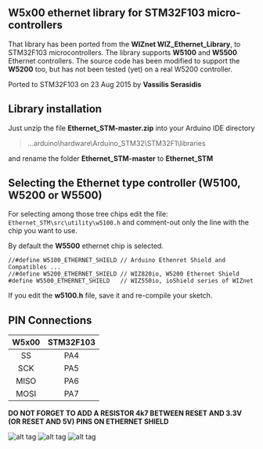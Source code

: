 W5x00 ethernet library for STM32F103 micro-controllers
----

That library has been ported from the **WIZnet WIZ_Ethernet_Library**, to STM32F103 microcontrollers.
The library supports **W5100** and **W5500** Ethernet controllers. The source code has been modified to support the **W5200** too, but has not been tested (yet) on a real W5200 controller.

Ported to STM32F103 on 23 Aug 2015 by **Vassilis Serasidis**

Library installation
----
Just unzip the file **Ethernet_STM-master.zip** into your Arduino IDE directory

> ...arduino\hardware\Arduino_STM32\STM32F1\libraries

and rename the folder **Ethernet_STM-master** to **Ethernet_STM**

Selecting the Ethernet type controller (W5100, W5200 or W5500)
----
For selecting among those tree chips edit the file:
`Ethernet_STM\src\utility\w5100.h`
and comment-out only the line with the chip you want to use.

By default the **W5500** ethernet chip is selected.

```
//#define W5100_ETHERNET_SHIELD // Arduino Ethenret Shield and Compatibles ...
//#define W5200_ETHERNET_SHIELD // WIZ820io, W5200 Ethernet Shield 
#define W5500_ETHERNET_SHIELD   // WIZ550io, ioShield series of WIZnet
```
If you edit the **w5100.h** file, save it and re-compile your sketch. 

PIN Connections
----
|W5x00|STM32F103|
|:------:|:-----:|
|SS|PA4|
|SCK|PA5|
|MISO|PA6|
|MOSI|PA7|



**DO NOT FORGET TO ADD A RESISTOR 4k7 BETWEEN RESET AND 3.3V (OR RESET AND 5V) PINS ON ETHERNET SHIELD**

![alt tag](http://www.serasidis.gr/images/w5100_shield_1.jpg)
![alt tag](http://www.serasidis.gr/images/w5100_module_2.jpg)
![alt tag](http://www.serasidis.gr/images/w5100_module_1.jpg)

